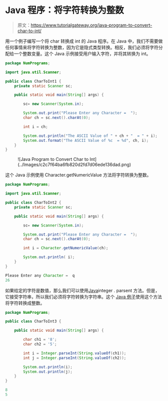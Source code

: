 # Java 程序：将字符转换为整数

> 原文：<https://www.tutorialgateway.org/java-program-to-convert-char-to-int/>

用一个例子编写一个将 char 转换成 int 的 Java 程序。在 Java 中，我们不需要做任何事情来将字符转换为整数，因为它是隐式类型转换。相反，我们必须将字符分配给一个整数变量。这个 Java 示例接受用户输入字符，并将其转换为 int。

```java
package NumPrograms;

import java.util.Scanner;

public class CharToInt1 {
	private static Scanner sc;	

	public static void main(String[] args) {

		sc= new Scanner(System.in);	

		System.out.print("Please Enter any Character =  ");
		char ch = sc.next().charAt(0);

		int i = ch;

		System.out.println("The ASCII Value of " + ch + "  = " + i);
		System.out.format("The ASCII Value of %c  = %d", ch, i);
	}
}
```

<figure class="wp-block-image size-large">![Java Program to Convert Char to Int](../Images/c2c7f64ba6fb820d2fd7d06ede136dad.png)</figure>

这个 Java 示例使用 Character.getNumericValue 方法将字符转换为整数。

```java
package NumPrograms;

import java.util.Scanner;

public class CharToInt2 {
	private static Scanner sc;	

	public static void main(String[] args) {

		sc= new Scanner(System.in);	

		System.out.print("Please Enter any Character =  ");
		char ch = sc.next().charAt(0);

		int i = Character.getNumericValue(ch);

		System.out.println( i);
	}
}
```

```java
Please Enter any Character =  q
26
```

如果给定的字符是数值，那么我们可以使用[Java](https://www.tutorialgateway.org/java-tutorial/)integer . parsent 方法。但是，它接受字符串，所以我们必须将字符转换为字符串。这个 [Java 例子](https://www.tutorialgateway.org/learn-java-programs/)使用这个方法将字符转换成整数。

```java
package NumPrograms;

public class CharToInt3 {

	public static void main(String[] args) {

		char ch1 = '8';
		char ch2 = '5';

		int i = Integer.parseInt(String.valueOf(ch1));
		int j = Integer.parseInt(String.valueOf(ch2));

		System.out.println(i);
		System.out.println(j);
	}
}
```

```java
8
5
```